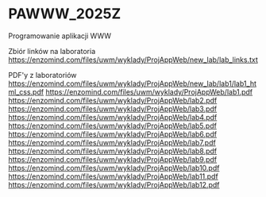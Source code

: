 # PAWWW_2025Z
Programowanie aplikacji WWW

Zbiór linków na laboratoria\
https://enzomind.com/files/uwm/wyklady/ProjAppWeb/new_lab/lab_links.txt

PDF'y z laboratoriów\
https://enzomind.com/files/uwm/wyklady/ProjAppWeb/new_lab/lab1/lab1_html_css.pdf
https://enzomind.com/files/uwm/wyklady/ProjAppWeb/lab1.pdf
https://enzomind.com/files/uwm/wyklady/ProjAppWeb/lab2.pdf
https://enzomind.com/files/uwm/wyklady/ProjAppWeb/lab3.pdf
https://enzomind.com/files/uwm/wyklady/ProjAppWeb/lab4.pdf
https://enzomind.com/files/uwm/wyklady/ProjAppWeb/lab5.pdf
https://enzomind.com/files/uwm/wyklady/ProjAppWeb/lab6.pdf
https://enzomind.com/files/uwm/wyklady/ProjAppWeb/lab7.pdf
https://enzomind.com/files/uwm/wyklady/ProjAppWeb/lab8.pdf
https://enzomind.com/files/uwm/wyklady/ProjAppWeb/lab9.pdf
https://enzomind.com/files/uwm/wyklady/ProjAppWeb/lab10.pdf
https://enzomind.com/files/uwm/wyklady/ProjAppWeb/lab11.pdf
https://enzomind.com/files/uwm/wyklady/ProjAppWeb/lab12.pdf
